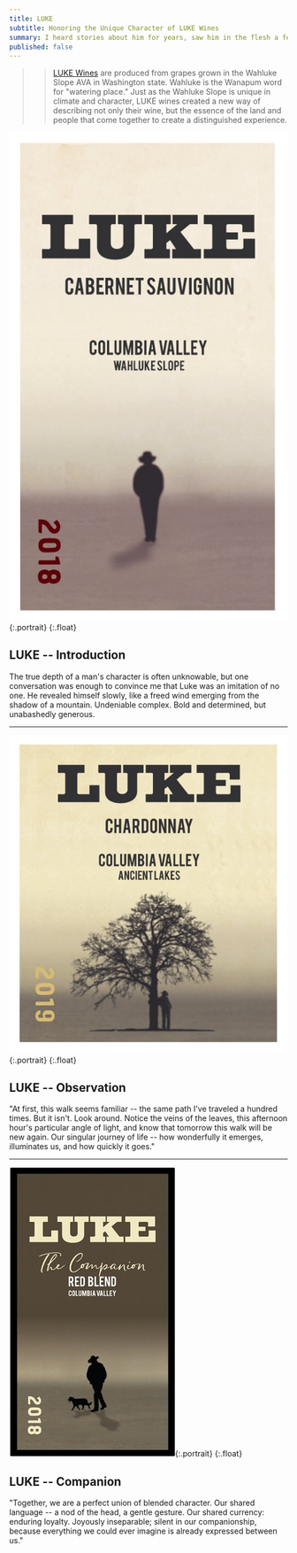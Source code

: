 ```yaml
---
title: LUKE
subtitle: Honoring the Unique Character of LUKE Wines
summary: I heard stories about him for years, saw him in the flesh a few times, and spoke to him only once.
published: false
---
```


>> [LUKE Wines](https://www.winesbyluke.com/) are produced from grapes grown in the Wahluke Slope AVA in Washington state.  Wahluke is the Wanapum word for "watering place."  Just as the Wahluke Slope is unique in climate and character, LUKE wines created a new way of describing not only their wine, but the essence of the land and people that come together to create a distinguished experience.

![LUKE Cabernet Sauvignon label](/img/LUKE_Cab_Sauv.jpg){:.portrait}
{:.float}

## LUKE -- Introduction

The true depth of a man's character is often unknowable, but one conversation was enough to convince me that Luke was an imitation of no one. He revealed himself slowly, like a freed wind emerging from the shadow of a mountain. Undeniable complex. Bold and determined, but unabashedly generous.

- - -

![LUKE Chardonnay label](/img/LUKE_Chardonnay.jpg){:.portrait}
{:.float}

## LUKE -- Observation

"At first, this walk seems familiar -- the same path I've traveled a hundred times. But it isn't.  Look around.  Notice the veins of the leaves, this afternoon hour's particular angle of light, and know that tomorrow this walk will be new again. Our singular journey of life -- how wonderfully it emerges, illuminates us, and how quickly it goes."

- - -

![LUKE Companion label](/img/LUKE_Red_Blend.jpg){:.portrait}
{:.float}

## LUKE -- Companion

"Together, we are a perfect union of blended character. Our shared language -- a nod of the head, a gentle gesture. Our shared currency: enduring loyalty.  Joyously inseparable; silent in our companionship, because everything we could ever imagine is already expressed between us."
